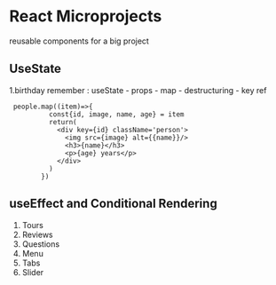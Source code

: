 # React Microprojects

reusable components for a big project

## UseState

1.birthday remember : useState - props - map - destructuring - key ref

```useState
 people.map((item)=>{
          const{id, image, name, age} = item
          return(
            <div key={id} className='person'>
              <img src={image} alt={{name}}/>
              <h3>{name}</h3>
              <p>{age} years</p>
            </div>
          )
        })
```

## useEffect and Conditional Rendering
1. Tours
2. Reviews
3. Questions
4. Menu 
5. Tabs
6. Slider

